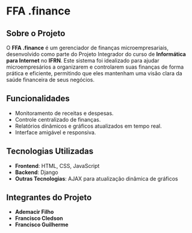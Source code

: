 # FFA .finance  

## Sobre o Projeto  
O **FFA .finance** é um gerenciador de finanças microempresariais, desenvolvido como parte do Projeto Integrador do curso de **Informática para Internet** no **IFRN**. Este sistema foi idealizado para ajudar microempresários a organizarem e controlarem suas finanças de forma prática e eficiente, permitindo que eles mantenham uma visão clara da saúde financeira de seus negócios.  

## Funcionalidades  
- Monitoramento de receitas e despesas.  
- Controle centralizado de finanças.  
- Relatórios dinâmicos e gráficos atualizados em tempo real.  
- Interface amigável e responsiva.  

## Tecnologias Utilizadas  
- **Frontend**: HTML, CSS, JavaScript  
- **Backend**: Django  
- **Outras Tecnologias**: AJAX para atualização dinâmica de gráficos  

## Integrantes do Projeto  
- **Ademacir Filho**  
- **Francisco Cledson**  
- **Francisco Guilherme** 
